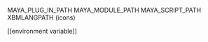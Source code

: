 MAYA_PLUG_IN_PATH 
MAYA_MODULE_PATH 
MAYA_SCRIPT_PATH 
XBMLANGPATH (icons)





[[environment variable]]
